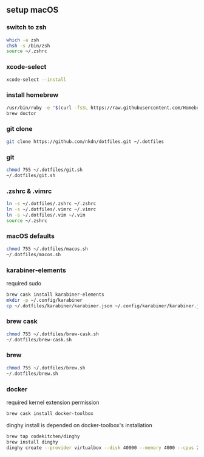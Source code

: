 ## setup macOS

### switch to zsh

```bash
which -a zsh
chsh -s /bin/zsh
source ~/.zshrc
```

### xcode-select

```bash
xcode-select --install
```

### install homebrew

```bash
/usr/bin/ruby -e "$(curl -fsSL https://raw.githubusercontent.com/Homebrew/install/master/install)"
brew doctor
```

### git clone

```bash
git clone https://github.com/nkdn/dotfiles.git ~/.dotfiles
```

### git

```bash
chmod 755 ~/.dotfiles/git.sh
~/.dotfiles/git.sh
```

### .zshrc & .vimrc

```bash
ln -s ~/.dotfiles/.zshrc ~/.zshrc
ln -s ~/.dotfiles/.vimrc ~/.vimrc
ln -s ~/.dotfiles/.vim ~/.vim
source ~/.zshrc
```

### macOS defaults

```bash
chmod 755 ~/.dotfiles/macos.sh
~/.dotfiles/macos.sh
```

### karabiner-elements

required sudo

```bash
brew cask install karabiner-elements
mkdir -p ~/.config/karabiner
cp ~/.dotfiles/karabiner/karabiner.json ~/.config/karabiner/karabiner.json
```

### brew cask

```bash
chmod 755 ~/.dotfiles/brew-cask.sh
~/.dotfiles/brew-cask.sh
```

### brew

```bash
chmod 755 ~/.dotfiles/brew.sh
~/.dotfiles/brew.sh
```

### docker

required kernel extension permission

```bash
brew cask install docker-toolbox
```

dinghy install is depended on docker-toolbox's installation

```bash
brew tap codekitchen/dinghy
brew install dinghy
dinghy create --provider virtualbox --disk 40000 --memory 4000 --cpus 2
```
